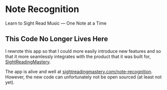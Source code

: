 # Note Recognition #

Learn to Sight Read Music — One Note at a Time

## This Code No Longer Lives Here ##

I rewrote this app so that I could more easily introduce new features and so that it more seamlessly integrates with the product that it was built for, [SightReadingMastery](https://sightreadingmastery.com/).

The app is alive and well at [sightreadingmastery.com/note-recognition](https://sightreadingmastery.com/note-recognition). However, the new code can unfortunately not be open sourced (at least not yet).
